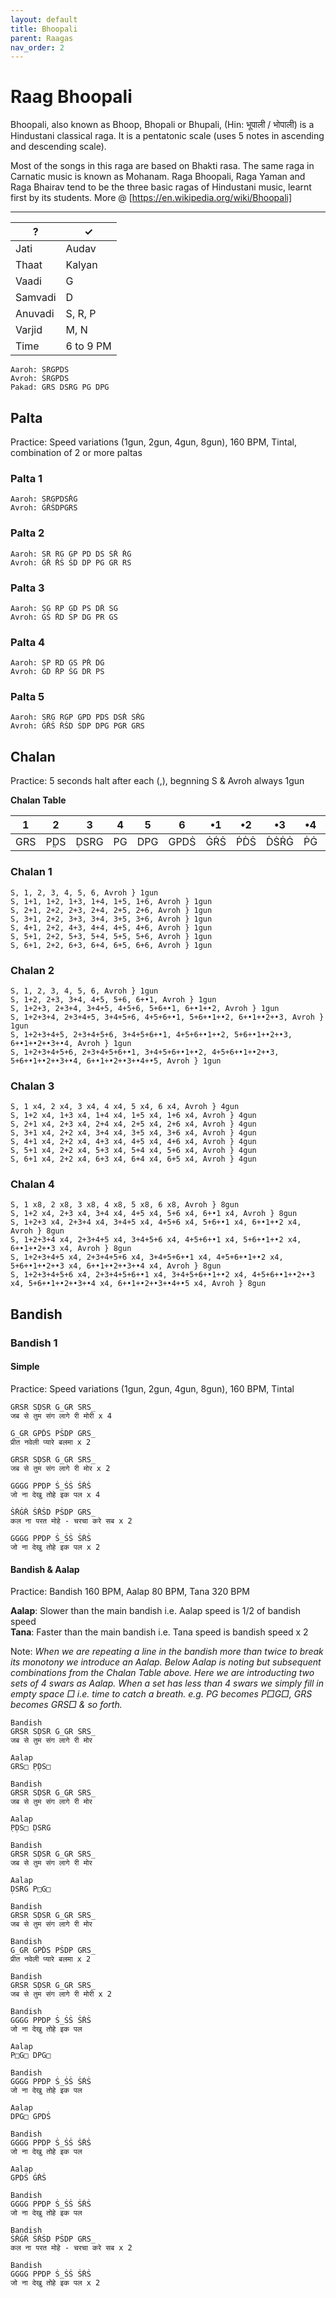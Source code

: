 ```yaml
---
layout: default
title: Bhoopali
parent: Raagas
nav_order: 2
---
```


# Raag Bhoopali

Bhoopali, also known as Bhoop, Bhopali or Bhupali, (Hin: भूपाली / भोपाली) is a Hindustani classical raga. It is a pentatonic scale (uses 5 notes in ascending and descending scale).  

Most of the songs in this raga are based on Bhakti rasa. The same raga in Carnatic music is known as Mohanam. Raga Bhoopali, Raga Yaman and Raga Bhairav tend to be the three basic ragas of Hindustani music, learnt first by its students. More @ [https://en.wikipedia.org/wiki/Bhoopali]  

---

? | ✓ 
------------ | ------------- 
Jati | Audav   
Thaat | Kalyan   
Vaadi | G   
Samvadi | D   
Anuvadi | S, R, P   
Varjid | M, N    
Time | 6 to 9 PM      


```
Aaroh: SRGPDṠ   
Avroh: ṠRGPDS    
Pakad: GRS DSRG PG DPG  
```

## Palta
Practice: Speed variations (1gun, 2gun, 4gun, 8gun), 160 BPM, Tintal, combination of 2 or more paltas  

### Palta 1
```
Aaroh: SRGPDṠṘĠ    
Avroh: ĠṘṠDPGRS 
```
### Palta 2
```
Aaroh: SR RG GP PD DṠ ṠṘ ṘĠ    
Avroh: ĠṘ ṘṠ ṠD DP PG GR RS    
```
### Palta 3
```
Aaroh: SG RP GD PṠ DṘ ṠĠ  
Avroh: ĠṠ ṘD ṠP DG PR GS  
```
### Palta 4
```
Aaroh: SP RD GṠ PṘ DĠ   
Avroh: ĠD ṘP ṠG DR PS  
```
### Palta 5
```
Aaroh: SRG RGP GPD PDṠ DṠṘ ṠṘĠ      
Avroh: ĠṘṠ ṘṠD ṠDP DPG PGR GRS  
```

## Chalan
Practice: 5 seconds halt after each (,), begnning S & Avroh always 1gun  

**Chalan Table**

1 | 2 | 3 | 4 |5 | 6 | •1 | •2 | •3 | •4 | •5 
------------ | ------------- | ------------ | ------------ | ------------ | ------------ | ------------ | ------------ | ------------ | ------------ | ------------
GRS | P̣ḌS | ḌSRG | PG | DPG | GPDṠ | ĠṘṠ | ṖḊṠ | ḊṠṘĠ | ṖĠ | ḊṖĠ 

### Chalan 1
```
S, 1, 2, 3, 4, 5, 6, Avroh } 1gun    
S, 1+1, 1+2, 1+3, 1+4, 1+5, 1+6, Avroh } 1gun    
S, 2+1, 2+2, 2+3, 2+4, 2+5, 2+6, Avroh } 1gun    
S, 3+1, 2+2, 3+3, 3+4, 3+5, 3+6, Avroh } 1gun    
S, 4+1, 2+2, 4+3, 4+4, 4+5, 4+6, Avroh } 1gun    
S, 5+1, 2+2, 5+3, 5+4, 5+5, 5+6, Avroh } 1gun    
S, 6+1, 2+2, 6+3, 6+4, 6+5, 6+6, Avroh } 1gun  
```

### Chalan 2
```
S, 1, 2, 3, 4, 5, 6, Avroh } 1gun  
S, 1+2, 2+3, 3+4, 4+5, 5+6, 6+•1, Avroh } 1gun    
S, 1+2+3, 2+3+4, 3+4+5, 4+5+6, 5+6+•1, 6+•1+•2, Avroh } 1gun    
S, 1+2+3+4, 2+3+4+5, 3+4+5+6, 4+5+6+•1, 5+6+•1+•2, 6+•1+•2+•3, Avroh } 1gun    
S, 1+2+3+4+5, 2+3+4+5+6, 3+4+5+6+•1, 4+5+6+•1+•2, 5+6+•1+•2+•3, 6+•1+•2+•3+•4, Avroh } 1gun       
S, 1+2+3+4+5+6, 2+3+4+5+6+•1, 3+4+5+6+•1+•2, 4+5+6+•1+•2+•3, 5+6+•1+•2+•3+•4, 6+•1+•2+•3+•4+•5, Avroh } 1gun 
```

### Chalan 3
```
S, 1 x4, 2 x4, 3 x4, 4 x4, 5 x4, 6 x4, Avroh } 4gun    
S, 1+2 x4, 1+3 x4, 1+4 x4, 1+5 x4, 1+6 x4, Avroh } 4gun    
S, 2+1 x4, 2+3 x4, 2+4 x4, 2+5 x4, 2+6 x4, Avroh } 4gun    
S, 3+1 x4, 2+2 x4, 3+4 x4, 3+5 x4, 3+6 x4, Avroh } 4gun    
S, 4+1 x4, 2+2 x4, 4+3 x4, 4+5 x4, 4+6 x4, Avroh } 4gun    
S, 5+1 x4, 2+2 x4, 5+3 x4, 5+4 x4, 5+6 x4, Avroh } 4gun    
S, 6+1 x4, 2+2 x4, 6+3 x4, 6+4 x4, 6+5 x4, Avroh } 4gun  
```

### Chalan 4
```
S, 1 x8, 2 x8, 3 x8, 4 x8, 5 x8, 6 x8, Avroh } 8gun 
S, 1+2 x4, 2+3 x4, 3+4 x4, 4+5 x4, 5+6 x4, 6+•1 x4, Avroh } 8gun    
S, 1+2+3 x4, 2+3+4 x4, 3+4+5 x4, 4+5+6 x4, 5+6+•1 x4, 6+•1+•2 x4, Avroh } 8gun    
S, 1+2+3+4 x4, 2+3+4+5 x4, 3+4+5+6 x4, 4+5+6+•1 x4, 5+6+•1+•2 x4, 6+•1+•2+•3 x4, Avroh } 8gun    
S, 1+2+3+4+5 x4, 2+3+4+5+6 x4, 3+4+5+6+•1 x4, 4+5+6+•1+•2 x4, 5+6+•1+•2+•3 x4, 6+•1+•2+•3+•4 x4, Avroh } 8gun       
S, 1+2+3+4+5+6 x4, 2+3+4+5+6+•1 x4, 3+4+5+6+•1+•2 x4, 4+5+6+•1+•2+•3 x4, 5+6+•1+•2+•3+•4 x4, 6+•1+•2+•3+•4+•5 x4, Avroh } 8gun 
```

## Bandish

### Bandish 1

#### Simple
Practice: Speed variations (1gun, 2gun, 4gun, 8gun), 160 BPM, Tintal  

```
GRSR SḌSR G_GR SRS_  
जब से तुम संग लागे री मोरी x 4  

G_GR GPḊS PṠDP GRS_   
प्रीत नवेली प्यारे बलमा x 2  

GRSR SḌSR G_GR SRS_  
जब से तुम संग लागे री मोर x 2  

GGGG PPDP Ṡ_ṠṠ ṠṘṠ  
जो ना देखु तोहे इक पल x 4  

ṠṘĠṘ ṠṘṠD PṠDP GRS_  
कल ना परत मोहे - चरचा करे सब x 2  

GGGG PPDP Ṡ_ṠṠ ṠṘṠ  
जो ना देखु तोहे इक पल x 2    
```

#### Bandish & Aalap
Practice: Bandish 160 BPM, Aalap 80 BPM, Tana 320 BPM  

**Aalap**: Slower than the main bandish i.e. Aalap speed is 1/2 of bandish speed  
**Tana**: Faster than the main bandish i.e. Tana speed is bandish speed x 2  

Note: *When we are repeating a line in the bandish more than twice to break its monotony we introduce an Aalap. Below Aalap is noting but subsequent combinations from the Chalan Table above. Here we are introducting two sets of 4 swars as Aalap. When a set has less than 4 swars we simply fill in empty space □ i.e. time to catch a breath. e.g. PG becomes P□G□, GRS becomes GRS□ & so forth.*

```
Bandish    
GRSR SḌSR G_GR SRS_  
जब से तुम संग लागे री मोर  

Aalap  
GRS□ P̣ḌS□  

Bandish   
GRSR SḌSR G_GR SRS_  
जब से तुम संग लागे री मोर  

Aalap   
P̣ḌS□ ḌSRG  

Bandish  
GRSR SḌSR G_GR SRS_  
जब से तुम संग लागे री मोर  

Aalap   
ḌSRG P□G□   

Bandish   
GRSR SḌSR G_GR SRS_  
जब से तुम संग लागे री मोर  

Bandish    
G_GR GPḊS PṠDP GRS_   
प्रीत नवेली प्यारे बलमा x 2  

Bandish    
GRSR SḌSR G_GR SRS_  
जब से तुम संग लागे री मोरी x 2

Bandish  
GGGG PPDP Ṡ_ṠṠ ṠṘṠ   
जो ना देखु तोहे इक पल   

Aalap   
P□G□ DPG□  

Bandish    
GGGG PPDP Ṡ_ṠṠ ṠṘṠ   
जो ना देखु तोहे इक पल    

Aalap   
DPG□ GPDṠ

Bandish  
GGGG PPDP Ṡ_ṠṠ ṠṘṠ   
जो ना देखु तोहे इक पल  

Aalap   
GPDṠ ĠṘṠ   

Bandish  
GGGG PPDP Ṡ_ṠṠ ṠṘṠ   
जो ना देखु तोहे इक पल       

Bandish  
ṠṘĠṘ ṠṘṠD PṠDP GRS_  
कल ना परत मोहे - चरचा करे सब x 2  

Bandish  
GGGG PPDP Ṡ_ṠṠ ṠṘṠ   
जो ना देखु तोहे इक पल x 2  
```
